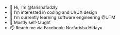 - 👋 Hi, I’m @farishafadzly
- 👀 I’m interested in coding and UI/UX design
- 🌱 I’m currently learning software engineering @UTM
- 💞️ Mostly self-taught
- 📫 Reach me via Facebook: Norfarisha Hidayu

<!---
farishafadzly/farishafadzly is a ✨ special ✨ repository because its `README.md` (this file) appears on your GitHub profile.
You can click the Preview link to take a look at your changes.
--->
